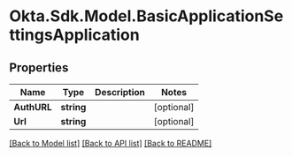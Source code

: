 # Okta.Sdk.Model.BasicApplicationSettingsApplication

## Properties

Name | Type | Description | Notes
------------ | ------------- | ------------- | -------------
**AuthURL** | **string** |  | [optional] 
**Url** | **string** |  | [optional] 

[[Back to Model list]](../README.md#documentation-for-models) [[Back to API list]](../README.md#documentation-for-api-endpoints) [[Back to README]](../README.md)

